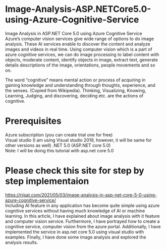 # Image-Analysis-ASP.NETCore5.0-using-Azure-Cognitive-Service
 Image Analysis in ASP.NET Core 5.0 using Azure Cognitive Service <br>
Azure’s computer vision services give wide range of options to do image analysis. These AI services enable to discover the content and analyze images and videos in real time. Using computer vision which is a part of azure cognitive services, we can do image processing to label content with objects, moderate content, identify objects in image, extract text, generate details descriptions of the image, orientations, people movements and so on.<br>

The word “cognitive” means mental action or process of acquiring in gaining knowledge and understanding through thoughts, experience, and the senses. (Copied from Wikipedia). Thinking, Visualizing, Knowing, Learning, Judging, and discovering, deciding etc. are the actions of cognitive.<br>
# Prerequisites
Azure subscription (you can create trial one for free)<br>
Visual studio (I am using Visual studio 2019, however, it will be same for other versions as well)
.NET 5.0 (ASP.NET core 5.0)<br>
Note: I will be doing this tutorial with asp.net core 5.0<br>
# Please check this site for step by step implementaion
https://rijsat.com/2021/05/03/image-analysis-in-asp-net-core-5-0-using-azure-cognitive-service/ <br>
Including AI feature in any application has become quite simple using azure cognitive services without having much knowledge of AI or machine learning. In this article, I have explained about image analysis with it feature and computer vision service. Furthermore, I have portrayed how to create a cognitive service, computer vision from the azure portal. Additionally, I have implemented the service in asp.net core 5.0 using visual studio with examples. Finally, I have done some image analysis and explored the analysis results.

